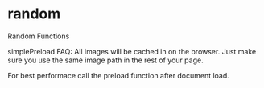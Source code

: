 # random
Random Functions

simplePreload FAQ: 
All images will be cached in on the browser. Just make sure you use the same image path in the rest of your page. 

For best performace call the preload function after document load.
